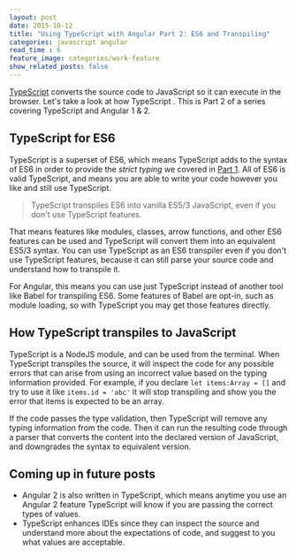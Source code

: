 ```yaml
---
layout: post
date: 2015-10-12
title: "Using TypeScript with Angular Part 2: ES6 and Transpiling"
categories: javascript angular
read_time : 6
feature_image: categories/work-feature
show_related_posts: false
---
```


[TypeScript](typescriptlang.org) converts the source code to JavaScript so it can execute in the browser. Let's take a look at how TypeScript . This is Part 2 of a series covering TypeScript and Angular 1 & 2.

## TypeScript for ES6

TypeScript is a superset of ES6, which means TypeScript adds to the syntax of ES6 in order to provide the _strict typing_ we covered in [Part 1](/2015/09/using-typescript-with-angular-part-1-stronger-typing). All of ES6 is valid TypeScript, and means you are able to write your code however you like and still use TypeScript.

> TypeScript transpiles ES6 into vanilla ES5/3 JavaScript, even if you don't use TypeScript features.

That means features like modules, classes, arrow functions, and other ES6 features can be used and TypeScript will convert them into an equivalent ES5/3 syntax. You can use TypeScript as an ES6 transpiler even if you don't use TypeScript features, because it can still parse your source code and understand how to transpile it.

For Angular, this means you can use just TypeScript instead of another tool like Babel for transpiling ES6. Some features of Babel are opt-in, such as module loading, so with TypeScript you may get those features directly.

## How TypeScript transpiles to JavaScript

TypeScript is a NodeJS module, and can be used from the terminal. When TypeScript transpiles the source, it will inspect the code for any possible errors that can arise from using an incorrect value based on the typing information provided. For example, if you declare `let items:Array = []` and try to use it like `items.id = 'abc'` it will stop transpiling and show you the error that items is expected to be an array.

If the code passes the type validation, then TypeScript will remove any typing information from the code. Then it can run the resulting code through a parser that converts the content into the declared version of JavaScript, and downgrades the syntax to equivalent version.

## Coming up in future posts

* Angular 2 is also written in TypeScript, which means anytime you use an Angular 2 feature TypeScript will know if you are passing the correct types of values.
* TypeScript enhances IDEs since they can inspect the source and understand more about the expectations of code, and suggest to you what values are acceptable.
